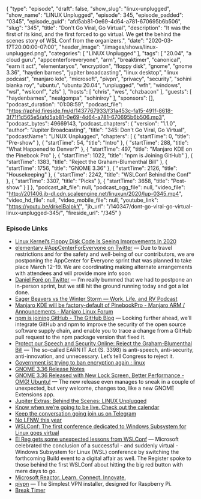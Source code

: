 {
  "type": "episode",
  "draft": false,
  "show_slug": "linux-unplugged",
  "show_name": "LINUX Unplugged",
  "episode": 345,
  "episode_padded": "0345",
  "episode_guid": "afd5ab81-0e69-4d64-a781-670695b6b506",
  "slug": "345",
  "title": "Don't Go Viral, Go Virtual",
  "description": "It was the first of its kind, and the first forced to go virtual. We get the behind the scenes story of WSL Conf from the organizers.",
  "date": "2020-03-17T20:00:00-07:00",
  "header_image": "/images/shows/linux-unplugged.png",
  "categories": [
    "LINUX Unplugged"
  ],
  "tags": [
    "20.04",
    "a cloud guru",
    "appcenterforeveryone",
    "arm",
    "breaktimer",
    "canonical",
    "earn it act",
    "elementaryos",
    "encryption",
    "floppy disk",
    "gnome",
    "gnome 3.36",
    "hayden barnes",
    "jupiter broadcasting",
    "linux desktop",
    "linux podcast",
    "manjaro kde",
    "microsoft",
    "pivpn",
    "privacy",
    "security",
    "sohini bianka roy",
    "ubuntu",
    "ubuntu 20.04",
    "unplugged",
    "wfh",
    "windows",
    "wsl",
    "wslconf",
    "zfs"
  ],
  "hosts": [
    "chris",
    "wes",
    "chzbacon"
  ],
  "guests": [
    "haydenbarnes",
    "nealgompa",
    "sohiniroy"
  ],
  "sponsors": [],
  "podcast_duration": "01:08:59",
  "podcast_file": "https://aphid.fireside.fm/d/1437767933/f31a453c-fa15-491f-8618-3f71f1d565e5/afd5ab81-0e69-4d64-a781-670695b6b506.mp3",
  "podcast_bytes": 49669143,
  "podcast_chapters": {
    "version": "1.1.0",
    "author": "Jupiter Broadcasting",
    "title": "345: Don't Go Viral, Go Virtual",
    "podcastName": "LINUX Unplugged",
    "chapters": [
      {
        "startTime": 0,
        "title": "Pre-show"
      },
      {
        "startTime": 54,
        "title": "Intro"
      },
      {
        "startTime": 288,
        "title": "What Happened to Denver?"
      },
      {
        "startTime": 497,
        "title": "Manjaro KDE on the Pinebook Pro"
      },
      {
        "startTime": 1022,
        "title": "npm is Joining GitHub"
      },
      {
        "startTime": 1383,
        "title": "Reject the Graham-Blumenthal Bill"
      },
      {
        "startTime": 1756,
        "title": "GNOME 3.36"
      },
      {
        "startTime": 2126,
        "title": "Housekeeping"
      },
      {
        "startTime": 2242,
        "title": "WSLConf Behind the Conf"
      },
      {
        "startTime": 3307,
        "title": "Picks"
      },
      {
        "startTime": 3658,
        "title": "Post-show"
      }
    ]
  },
  "podcast_alt_file": null,
  "podcast_ogg_file": null,
  "video_file": "http://201406.jb-dl.cdn.scaleengine.net/linuxun/2020/lup-0345.mp4",
  "video_hd_file": null,
  "video_mobile_file": null,
  "youtube_link": "https://youtu.be/drkeIBaIpkY",
  "jb_url": "/140347/dont-go-viral-go-virtual-linux-unplugged-345/",
  "fireside_url": "/345"
}


### Episode Links

  * [Linux Kernel’s Floppy Disk Code Is Seeing Improvements In 2020](https://www.phoronix.com/scan.php?page=news_item&px=Linux-5.7-Floppy-Improvements "Linux Kernel’s Floppy Disk Code Is Seeing Improvements In 2020")
  * [elementary #AppCenterForEveryone on Twitter](https://twitter.com/elementary/status/1237951983283245057 "elementary #AppCenterForEveryone on Twitter") — Due to travel restrictions and for the safety and well-being of our contributors, we are postponing the AppCenter for Everyone sprint that was planned to take place March 12–19. We are coordinating making alternate arrangements with attendees and will provide more info soon
  * [Daniel Foré on Twitter](https://twitter.com/DanielFore/status/1238254079656288257 "Daniel Foré on Twitter") — I’m really bummed that we had to postpone an in-person sprint, but we still hit the ground running today and got a lot done.
  * [Eager Beavers vs the Winter Storm — Work, Life, and RV Podcast](https://worklifeandrv.com/episodes/4 "Eager Beavers vs the Winter Storm — Work, Life, and RV Podcast")
  * [Manjaro KDE will be factory-default of PinebookPro - Manjaro ARM / Announcements - Manjaro Linux Forum](https://forum.manjaro.org/t/manjaro-kde-will-be-factory-default-of-pinebookpro/129510 "Manjaro KDE will be factory-default of PinebookPro - Manjaro ARM / Announcements - Manjaro Linux Forum")
  * [npm is joining GitHub - The GitHub Blog](https://github.blog/2020-03-16-npm-is-joining-github/ "npm is joining GitHub - The GitHub Blog") — Looking further ahead, we’ll integrate GitHub and npm to improve the security of the open source software supply chain, and enable you to trace a change from a GitHub pull request to the npm package version that fixed it. 
  * [Protect our Speech and Security Online: Reject the Graham-Blumenthal Bill](https://act.eff.org/action/protect-our-speech-and-security-online-reject-the-graham-blumenthal-bill "Protect our Speech and Security Online: Reject the Graham-Blumenthal Bill") — The so-called EARN IT Act (S. 3398) is anti-speech, anti-security, anti-innovation, and unnecessary. Let’s tell Congress to reject it.
  * [Government ist trying to ban encryption again : linux](https://www.reddit.com/r/linux/comments/fjs43h/government_ist_trying_to_ban_encryption_again/fkp1pv3/?utm_name=iossmf "Government ist trying to ban encryption again : linux")
  * [GNOME 3.36 Release Notes](https://help.gnome.org/misc/release-notes/3.36/ "GNOME 3.36 Release Notes")
  * [GNOME 3.36 Released with New Lock Screen, Better Performance - OMG! Ubuntu!](https://www.omgubuntu.co.uk/2020/03/gnome-3-36-official-release-announcement "GNOME 3.36 Released with New Lock Screen, Better Performance - OMG! Ubuntu!") — The new release even manages to sneak in a couple of unexpected, but very welcome, changes too, like a new GNOME Extensions app.
  * [Jupiter Extras: Behind the Scenes: LINUX Unplugged](https://extras.show/64 "Jupiter Extras: Behind the Scenes: LINUX Unplugged")
  * [Know when we’re going to be live. Check out the calendar](https://www.jupiterbroadcasting.com/release-calendar/ "Know when we’re going to be live. Check out the calendar")
  * [Keep the conversation going join us on Telegram](https://jupiterbroadcasting.com/telegram "Keep the conversation going join us on Telegram")
  * [No LFNW this year](https://blog.lfnw.org/2020/03/13/covid-19-cancellation.html "No LFNW this year")
  * [WSLConf: The first conference dedicated to Windows Subsystem for Linux goes virtual](https://ubuntu.com/blog/wslconf-the-first-conference-dedicated-to-windows-subsystem-for-linux-goes-virtual "WSLConf: The first conference dedicated to Windows Subsystem for Linux goes virtual")
  * [El Reg gets some unexpected lessons from WSLConf](https://www.theregister.co.uk/2020/03/16/wslconf/ "El Reg gets some unexpected lessons from WSLConf") — Microsoft celebrated the conclusion of a successful - and suddenly virtual - Windows Subsystem for Linux (WSL) conference by switching the forthcoming Build event to a digital affair as well. The Register spoke to those behind the first WSLConf about hitting the big red button with mere days to go.
  * [Microsoft Reactor. Learn. Connect. Innovate.](https://developer.microsoft.com/en-us/reactor/ "Microsoft Reactor. Learn. Connect. Innovate.")
  * [pivpn](https://github.com/pivpn/pivpn "pivpn") — The Simplest VPN installer, designed for Raspberry Pi.
  * [Break Timer](https://breaktimer.app/ "Break Timer")



